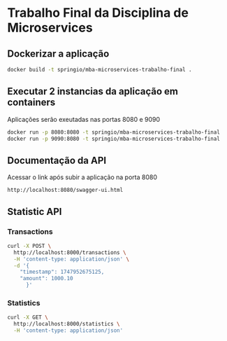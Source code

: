 ﻿
# Trabalho Final da Disciplina de Microservices

## Dockerizar a aplicação

```sh
docker build -t springio/mba-microservices-trabalho-final .
```

## Executar 2 instancias da aplicação em containers

Aplicações serão exeutadas nas portas 8080 e 9090

```sh
docker run -p 8080:8080 -t springio/mba-microservices-trabalho-final
docker run -p 9090:8080 -t springio/mba-microservices-trabalho-final
```

## Documentação da API

Acessar o link após subir a aplicação na porta 8080

```url
http://localhost:8080/swagger-ui.html
```

## Statistic API

### Transactions

```sh
curl -X POST \
  http://localhost:8000/transactions \
  -H 'content-type: application/json' \
  -d '{ 
	"timestamp": 1747952675125,
	"amount": 1000.10 
      }' 
```

### Statistics

```sh
curl -X GET \
  http://localhost:8000/statistics \
  -H 'content-type: application/json'
```
